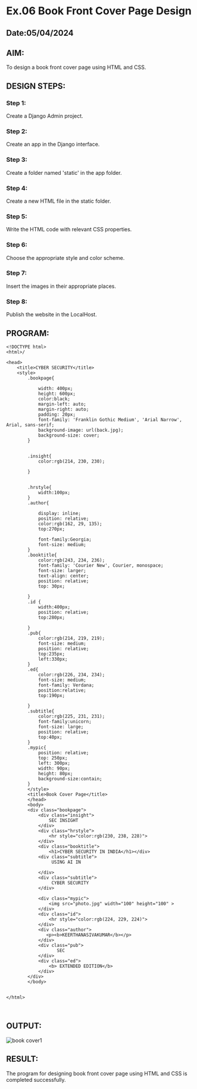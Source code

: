 # Ex.06 Book Front Cover Page Design
## Date:05/04/2024

## AIM:
To design a book front cover page using HTML and CSS.

## DESIGN STEPS:

### Step 1:
Create a Django Admin project.

### Step 2:
Create an app in the Django interface.

### Step 3:
Create a folder named 'static' in the app folder.

### Step 4:
Create a new HTML file in the static folder.

### Step 5:
Write the HTML code with relevant CSS properties.

### Step 6:
Choose the appropriate style and color scheme.

### Step 7:
Insert the images in their appropriate places.

### Step 8:
Publish the website in the LocalHost.

## PROGRAM:
```
<!DOCTYPE html>
<html>/

<head>
    <title>CYBER SECURITY</title>
    <style>
        .bookpage{

            width: 400px;
            height: 600px;
            color:black;
            margin-left: auto;
            margin-right: auto;
            padding: 20px;
            font-family: 'Franklin Gothic Medium', 'Arial Narrow', Arial, sans-serif;
            background-image: url(back.jpg);
            background-size: cover;
        }
            
        
        .insight{
            color:rgb(214, 230, 230);
        
        }
        
        
        .hrstyle{
            width:100px;
        }
        .author{
        
            display: inline;
            position: relative;
            color:rgb(162, 29, 135);
            top:270px;
            
            font-family:Georgia;
            font-size: medium;
        }
        .booktitle{
            color:rgb(243, 234, 236);
            font-family: 'Courier New', Courier, monospace;
            font-size: larger;
            text-align: center;
            position: relative;
            top: 30px;
        
        }
        .id {
            width:400px;
            position: relative;
            top:280px;
            
        }
        .pub{
            color:rgb(214, 219, 219);
            font-size: medium;
            position: relative;
            top:235px;
            left:330px;
        }
        .ed{
            color:rgb(226, 234, 234);
            font-size: medium;
            font-family: Verdana;
            position:relative;
            top:190px;
        
        }
        .subtitle{
            color:rgb(225, 231, 231);
            font-family:unicorn;
            font-size: large;
            position: relative;
            top:40px;
        }
        .mypic{
            position: relative;
            top: 250px;
            left: 300px;
            width: 90px;
            height: 80px;
            background-size:contain;
        }
        </style>
        <title>Book Cover Page</title>
        </head>
        <body>
        <div class="bookpage">
            <div class="insight">
                SEC INSIGHT
            </div>
            <div class="hrstyle">
                <hr style="color:rgb(230, 238, 228)">
            </div>
            <div class="booktitle">
                <h1>CYBER SECURITY IN INDIA</h1></div>
            <div class="subtitle">
                 USING AI IN 
                 
            </div>
            <div class="subtitle">
                 CYBER SECURITY
            </div>

            <div class="mypic">
                <img src="photo.jpg" width="100" height="100" >
            </div>
            <div class="id">
                <hr style="color:rgb(224, 229, 224)">
            </div>
            <div class="author">
               <p><b>KEERTHANASIVAKUMAR</b></p>
            </div>
            <div class="pub">
                   SEC
            </div>
            <div class="ed">
                <b> EXTENDED EDITION</b>
            </div>
        </div>
        </body>
        

</html>



```

## OUTPUT:
![book cover1](https://github.com/keerthanasivakumar02/cover/assets/150827397/66906f9c-94c4-4570-99b9-360aa9bf9c6a)



## RESULT:
The program for designing book front cover page using HTML and CSS is completed successfully.
